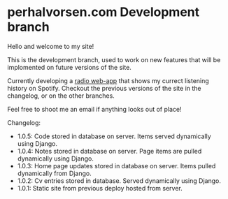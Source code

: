 # perhalvorsen.com Development branch

Hello and welcome to my site!

This is the development branch, used to work on new features that will be implomented on future
versions of the site. 

Currently developing a [radio web-app](perhalvorsen.com/radio) that shows my currect listening 
history on Spotify. Checkout the previous versions of the site in the changelog, or on the 
other branches. 

Feel free to shoot me an email if anything looks out of place! 

Changelog:
- 1.0.5: Code stored in database on server. Items served dynamically using Django.
- 1.0.4: Notes stored in database on server. Page items are pulled dynamically using Django.
- 1.0.3: Home page updates stored in database on server. Items pulled dynamically from Django.
- 1.0.2: Cv entries stored in database. Served dynamically using Django.
- 1.0.1: Static site from previous deploy hosted from server.
 
